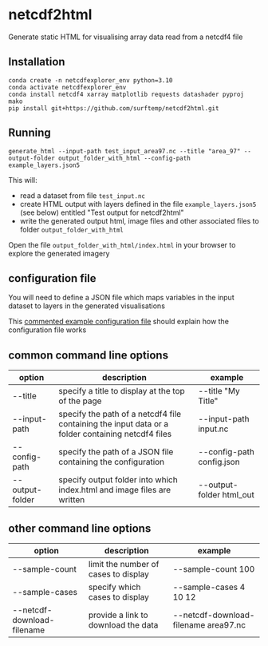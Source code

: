# netcdf2html

Generate static HTML for visualising array data read from a netcdf4 file

## Installation

```
conda create -n netcdfexplorer_env python=3.10
conda activate netcdfexplorer_env
conda install netcdf4 xarray matplotlib requests datashader pyproj mako
pip install git+https://github.com/surftemp/netcdf2html.git
```

## Running

```
generate_html --input-path test_input_area97.nc --title "area_97" --output-folder output_folder_with_html --config-path example_layers.json5
```

This will:

* read a dataset from file `test_input.nc`
* create HTML output with layers defined in the file `example_layers.json5` (see below) entitled "Test output for netcdf2html"
* write the generated output html, image files and other associated files to folder `output_folder_with_html`

Open the file `output_folder_with_html/index.html` in your browser to explore the generated imagery

## configuration file

You will need to define a JSON file which maps variables in the input dataset to layers in the generated visualisations

This [commented example configuration file](src/netcdf2html/cli/example_layers.json5) should explain how the configuration file works

## common command line options

| option          | description                                                                                       | example                   |
|-----------------|---------------------------------------------------------------------------------------------------|---------------------------|
 | --title         | specify a title to display at the top of the page                                                 | --title "My Title"        |
 | --input-path    | specify the path of a netcdf4 file containing the input data or a folder containing netcdf4 files | --input-path input.nc     |
 | --config-path   | specify the path of a JSON file containing the configuration                                      | --config-path config.json | 
 | --output-folder | specify output folder into which index.html and image files are written                           | --output-folder html_out  | 

## other command line options

| option                     | description                           | example                              |
|----------------------------|---------------------------------------|--------------------------------------|
 | --sample-count             | limit the number of cases to display  | --sample-count 100                   |
 | --sample-cases             | specify which cases to display        | --sample-cases 4 10 12               |
 | --netcdf-download-filename | provide a link to download the data   | --netcdf-download-filename area97.nc | 


